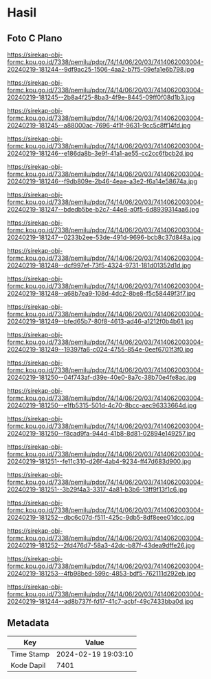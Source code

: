 # Hasil

## Foto C Plano

https://sirekap-obj-formc.kpu.go.id/7338/pemilu/pdpr/74/14/06/20/03/7414062003004-20240219-181244--9df9ac25-1506-4aa2-b7f5-09efa1e6b798.jpg

https://sirekap-obj-formc.kpu.go.id/7338/pemilu/pdpr/74/14/06/20/03/7414062003004-20240219-181245--2b8a4f25-8ba3-4f9e-8445-09ff0f08d1b3.jpg

https://sirekap-obj-formc.kpu.go.id/7338/pemilu/pdpr/74/14/06/20/03/7414062003004-20240219-181245--a88000ac-7696-4f1f-9631-9cc5c8ff14fd.jpg

https://sirekap-obj-formc.kpu.go.id/7338/pemilu/pdpr/74/14/06/20/03/7414062003004-20240219-181246--e186da8b-3e9f-41a1-ae55-cc2cc6fbcb2d.jpg

https://sirekap-obj-formc.kpu.go.id/7338/pemilu/pdpr/74/14/06/20/03/7414062003004-20240219-181246--f9db809e-2b46-4eae-a3e2-f6a14e58674a.jpg

https://sirekap-obj-formc.kpu.go.id/7338/pemilu/pdpr/74/14/06/20/03/7414062003004-20240219-181247--bdedb5be-b2c7-44e8-a0f5-6d8939314aa6.jpg

https://sirekap-obj-formc.kpu.go.id/7338/pemilu/pdpr/74/14/06/20/03/7414062003004-20240219-181247--0233b2ee-53de-491d-9696-bcb8c37d848a.jpg

https://sirekap-obj-formc.kpu.go.id/7338/pemilu/pdpr/74/14/06/20/03/7414062003004-20240219-181248--dcf997ef-73f5-4324-9731-181d01352d1d.jpg

https://sirekap-obj-formc.kpu.go.id/7338/pemilu/pdpr/74/14/06/20/03/7414062003004-20240219-181248--a68b7ea9-108d-4dc2-8be8-f5c58449f3f7.jpg

https://sirekap-obj-formc.kpu.go.id/7338/pemilu/pdpr/74/14/06/20/03/7414062003004-20240219-181249--bfed65b7-80f8-4613-ad46-a1212f0b4b61.jpg

https://sirekap-obj-formc.kpu.go.id/7338/pemilu/pdpr/74/14/06/20/03/7414062003004-20240219-181249--19397fa6-c024-4755-854e-0eef6701f3f0.jpg

https://sirekap-obj-formc.kpu.go.id/7338/pemilu/pdpr/74/14/06/20/03/7414062003004-20240219-181250--04f743af-d39e-40e0-8a7c-38b70e4fe8ac.jpg

https://sirekap-obj-formc.kpu.go.id/7338/pemilu/pdpr/74/14/06/20/03/7414062003004-20240219-181250--e1fb5315-501d-4c70-8bcc-aec96333664d.jpg

https://sirekap-obj-formc.kpu.go.id/7338/pemilu/pdpr/74/14/06/20/03/7414062003004-20240219-181250--f8cad9fa-944d-41b8-8d81-02894e149257.jpg

https://sirekap-obj-formc.kpu.go.id/7338/pemilu/pdpr/74/14/06/20/03/7414062003004-20240219-181251--fe11c310-d26f-4ab4-9234-ff47d683d900.jpg

https://sirekap-obj-formc.kpu.go.id/7338/pemilu/pdpr/74/14/06/20/03/7414062003004-20240219-181251--3b29f4a3-3317-4a81-b3b6-13ff9f13f1c6.jpg

https://sirekap-obj-formc.kpu.go.id/7338/pemilu/pdpr/74/14/06/20/03/7414062003004-20240219-181252--dbc6c07d-f511-425c-9db5-8df8eee01dcc.jpg

https://sirekap-obj-formc.kpu.go.id/7338/pemilu/pdpr/74/14/06/20/03/7414062003004-20240219-181252--2fd476d7-58a3-42dc-b87f-43dea9dffe26.jpg

https://sirekap-obj-formc.kpu.go.id/7338/pemilu/pdpr/74/14/06/20/03/7414062003004-20240219-181253--4fb98bed-599c-4853-bdf5-762111d292eb.jpg

https://sirekap-obj-formc.kpu.go.id/7338/pemilu/pdpr/74/14/06/20/03/7414062003004-20240219-181244--ad8b737f-fd17-41c7-acbf-49c7433bba0d.jpg


## Metadata

| Key        | Value               |
| ---------- | ------------------- |
| Time Stamp | 2024-02-19 19:03:10 |
| Kode Dapil | 7401                |




